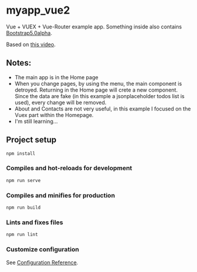 # myapp_vue2
Vue + VUEX + Vue-Router example app.
Something inside also contains [Bootstrap5.0alpha](https://v5.getbootstrap.com/).

Based on [this video](https://www.youtube.com/watch?v=5lVQgZzLMHc).

## Notes:
- The main app is in the Home page
- When you change pages, by using the menu, the main component is detroyed. Returning in the Home page will crete a new component. Since the data are fake (in this example a jsonplaceholder todos list is used), every change will be removed. 
- About and Contacts are not very useful, in this example I focused on the Vuex part within the Homepage. 
- I'm still learning...

## Project setup
```
npm install
```

### Compiles and hot-reloads for development
```
npm run serve
```

### Compiles and minifies for production
```
npm run build
```

### Lints and fixes files
```
npm run lint
```

### Customize configuration
See [Configuration Reference](https://cli.vuejs.org/config/).
